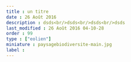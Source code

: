 ```yaml
---
title : un titre
date : 26 Août 2016
description : dsds<br/>dsds<br/>dsds<br/>dsds
last_modified : 26 Août 2016 04-10-28
order : 99
type : ["eolien"]
miniature : paysagebiodiversite-main.jpg
label : 
---
```

